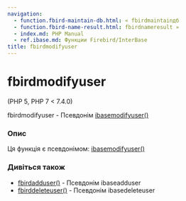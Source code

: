 ```yaml
---
navigation:
  - function.fbird-maintain-db.html: « fbirdmaintainдб
  - function.fbird-name-result.html: fbirdnameresult »
  - index.md: PHP Manual
  - ref.ibase.md: Функции Firebird/InterBase
title: fbirdmodifyuser
---
```

# fbirdmodifyuser

(PHP 5, PHP 7 < 7.4.0)

fbirdmodifyuser - Псевдонім [ibasemodifyuser()](function.ibase-modify-user.md)

### Опис

Ця функція є псевдонімом: [ibasemodifyuser()](function.ibase-modify-user.md)

### Дивіться також

-   [fbirdadduser()](function.fbird-add-user.md) - Псевдонім ibaseadduser
-   [fbirddeleteuser()](function.fbird-delete-user.md) - Псевдонім ibasedeleteuser
